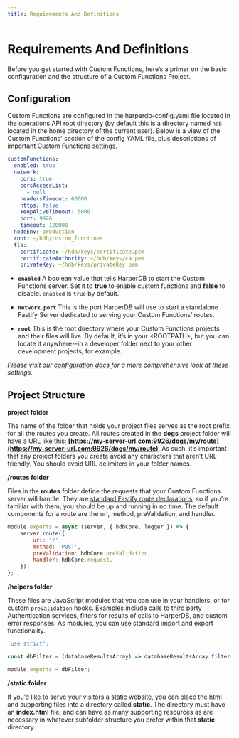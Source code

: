 ```yaml
---
title: Requirements And Definitions
---
```


# Requirements And Definitions

Before you get started with Custom Functions, here’s a primer on the basic configuration and the structure of a Custom Functions Project.

## Configuration

Custom Functions are configured in the harperdb-config.yaml file located in the operations API root directory (by default this is a directory named `hdb` located in the home directory of the current user). Below is a view of the Custom Functions' section of the config YAML file, plus descriptions of important Custom Functions settings.

```yaml
customFunctions:
  enabled: true
  network:
    cors: true
    corsAccessList:
      - null
    headersTimeout: 60000
    https: false
    keepAliveTimeout: 5000
    port: 9926
    timeout: 120000
  nodeEnv: production
  root: ~/hdb/custom_functions
  tls:
    certificate: ~/hdb/keys/certificate.pem
    certificateAuthority: ~/hdb/keys/ca.pem
    privateKey: ~/hdb/keys/privateKey.pem
```

- **`enabled`**
  A boolean value that tells HarperDB to start the Custom Functions server. Set it to **true** to enable custom functions and **false** to disable. `enabled` is `true` by default.

- **`network.port`**
  This is the port HarperDB will use to start a standalone Fastify Server dedicated to serving your Custom Functions’ routes.

- **`root`**
  This is the root directory where your Custom Functions projects and their files will live. By default, it’s in your \<ROOTPATH>, but you can locate it anywhere--in a developer folder next to your other development projects, for example.

_Please visit our [configuration docs](../configuration) for a more comprehensive look at these settings._

## Project Structure

**project folder**

The name of the folder that holds your project files serves as the root prefix for all the routes you create. All routes created in the **dogs** project folder will have a URL like this: **[https://my-server-url.com:9926/dogs/my/route](https://my-server-url.com:9926/dogs/my/route)**. As such, it’s important that any project folders you create avoid any characters that aren’t URL-friendly. You should avoid URL delimiters in your folder names.

**/routes folder**

Files in the **routes** folder define the requests that your Custom Functions server will handle. They are [standard Fastify route declarations](https://www.fastify.io/docs/latest/Reference/Routes/), so if you’re familiar with them, you should be up and running in no time. The default components for a route are the url, method, preValidation, and handler.

```javascript
module.exports = async (server, { hdbCore, logger }) => {
	server.route({
		url: '/',
		method: 'POST',
		preValidation: hdbCore.preValidation,
		handler: hdbCore.request,
	});
};
```

**/helpers folder**

These files are JavaScript modules that you can use in your handlers, or for custom `preValidation` hooks. Examples include calls to third party Authentication services, filters for results of calls to HarperDB, and custom error responses. As modules, you can use standard import and export functionality.

```javascript
'use strict';

const dbFilter = (databaseResultsArray) => databaseResultsArray.filter((result) => result.showToApi === true);

module.exports = dbFilter;
```

**/static folder**

If you’d like to serve your visitors a static website, you can place the html and supporting files into a directory called **static**. The directory must have an **index.html** file, and can have as many supporting resources as are necessary in whatever subfolder structure you prefer within that **static** directory.
